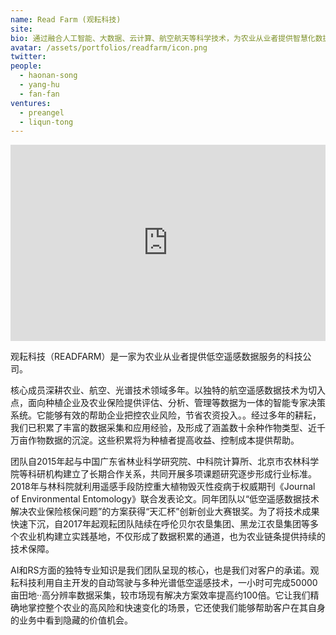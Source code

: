 ```yaml
---
name: Read Farm (观耘科技)
site: 
bio: 通过融合人工智能、大数据、云计算、航空航天等科学技术，为农业从业者提供智慧化数据解决方案
avatar: /assets/portfolios/readfarm/icon.png
twitter: 
people:
  - haonan-song
  - yang-hu
  - fan-fan
ventures:
  - preangel
  - liqun-tong
---
```


<div class="zoom-container" style="
    position: relative;
    padding-bottom:56.25%;
    padding-top:30px;
    height:0;
    overflow:hidden;
">
  <iframe
    src="https://v.qq.com/txp/iframe/player.html?vid=n3005own2gj"
    width='864'
    height='486'
    allowfullscreen="true"
    webkitallowfullscreen
    frameborder="0"
    style="
      position: absolute;
      top:0;
      left:0;
      width:100%;
      height:100%;
    "
  ></iframe>
</div>

观耘科技（READFARM）是一家为农业从业者提供低空遥感数据服务的科技公司。

核心成员深耕农业、航空、光谱技术领域多年。以独特的航空遥感数据技术为切入点，面向种植企业及农业保险提供评估、分析、管理等数据为一体的智能专家决策系统。它能够有效的帮助企业把控农业风险，节省农资投入。。经过多年的耕耘，我们已积累了丰富的数据采集和应用经验，及形成了涵盖数十余种作物类型、近千万亩作物数据的沉淀。这些积累将为种植者提高收益、控制成本提供帮助。

团队自2015年起与中国广东省林业科学研究院、中科院计算所、北京市农林科学院等科研机构建立了长期合作关系，共同开展多项课题研究逐步形成行业标准。2018年与林科院就利用遥感手段防控重大植物毁灭性疫病于权威期刊《Journal of Environmental Entomology》联合发表论文。同年团队以“低空遥感数据技术解决农业保险核保问题”的方案获得“天汇杯”创新创业大赛银奖。为了将技术成果快速下沉，自2017年起观耘团队陆续在呼伦贝尔农垦集团、黑龙江农垦集团等多个农业机构建立实践基地，不仅形成了数据积累的通道，也为农业链条提供持续的技术保障。

AI和RS方面的独特专业知识是我们团队呈现的核心，也是我们对客户的承诺。观耘科技利用自主开发的自动驾驶与多种光谱低空遥感技术，一小时可完成50000亩田地··高分辨率数据采集，较市场现有解决方案效率提高约100倍。它让我们精确地掌控整个农业的高风险和快速变化的场景，它还使我们能够帮助客户在其自身的业务中看到隐藏的价值机会。

